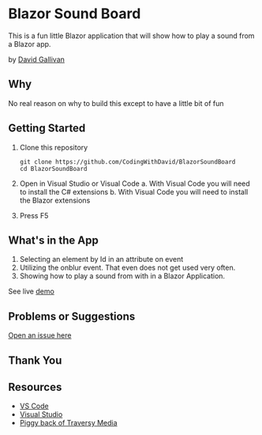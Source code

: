 # Blazor Sound Board

This is a fun little Blazor application that will show how to play a sound from a Blazor app.


by [David Gallivan](http://twitter.com/CodingwithDavid)


## Why

No real reason on why to build this except to have  a little bit of fun

## Getting Started

1. Clone this repository

   ```Command Line
   git clone https://github.com/CodingWithDavid/BlazorSoundBoard
   cd BlazorSoundBoard
   ```

1.	Open in Visual Studio or Visual Code
a.	With Visual Code you will need to install the C# extensions
b.  With Visual Code you will need to install the Blazor extensions
2.	Press F5

## What's in the App

1. Selecting an element by Id in an attribute on event
2. Utilizing the onblur event.  That even does not get used very often.
3. Showing how to play a sound from with in a Blazor Application.

See live [demo](http://blazorsoundboard.azurewebsites.net)



## Problems or Suggestions

[Open an issue here]( https://github.com/CodingWithDavid/BlazorSoundBoard/issues)

## Thank You


## Resources

- [VS Code](https://code.visualstudio.com)
- [Visual Studio](https://visualstudio.microsoft.com/)
- [Piggy back of Traversy Media](https://www.youtube.com/channel/UC29ju8bIPH5as8OGnQzwJyA)



